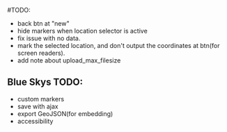 #TODO:


 - back btn at "new"
 - hide markers when location selector is active
 - fix issue with no data.
 - mark the selected location, and don't output the coordinates at btn(for screen readers).
 - add note about upload_max_filesize

## Blue Skys TODO:
 - custom markers
 - save with ajax
 - export GeoJSON(for embedding)
 - accessibility